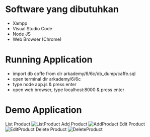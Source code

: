 # Software yang dibutuhkan
- Xampp
- Visual Studio Code
- Node JS
- Web Browser (Chrome)

# Running Application
- import db coffe from dir arkademy/6/6c/db_dump/caffe.sql
- open terminal dir arkademy/6/6c
- type node app.js & press enter
- open web browser, type localhost:8000 & press enter

# Demo Application
List Product
![ListProduct](https://user-images.githubusercontent.com/53426356/72664647-00d62a00-3a33-11ea-99ad-7ce0a96dcdd7.png)
Add Product
![AddProduct](https://user-images.githubusercontent.com/53426356/72664670-26633380-3a33-11ea-8eea-26fdc67d3f23.png)
Edit Product
![EditProduct](https://user-images.githubusercontent.com/53426356/72664679-32e78c00-3a33-11ea-9b17-dd55866dff15.png)
Delete Product
![DeleteProduct](https://user-images.githubusercontent.com/53426356/72664687-409d1180-3a33-11ea-9d1f-f5b84e6ce8b6.png)
